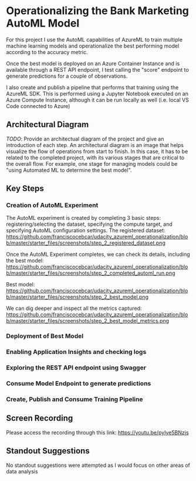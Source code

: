 # Operationalizing the Bank Marketing AutoML Model

For this project I use the AutoML capabilities of AzureML to train multiple machine learning models and operationalize the best performing model according to the accuracy metric.

Once the best model is deployed on an Azure Container Instance and is available through a REST API endpoint, I test calling the "score" endpoint to generate predictions for a couple of observations.

I also create and publish a pipeline that performs that training using the AzureML SDK. This is performed using a Jupyter Notebook executed on an Azure Compute Instance, although it can be run locally as well (i.e. local VS Code connected to Azure)

## Architectural Diagram
*TODO*: Provide an architectual diagram of the project and give an introduction of each step. An architectural diagram is an image that helps visualize the flow of operations from start to finish. In this case, it has to be related to the completed project, with its various stages that are critical to the overall flow. For example, one stage for managing models could be "using Automated ML to determine the best model". 

## Key Steps
### Creation of AutoML Experiment
The AutoML experiment is created by completing 3 basic steps: registering/selecting the dataset, specifying the compute target, and specifying AutoML configuration settings.
The registered dataset:
https://github.com/franciscocebcar/udacity_azureml_operationalization/blob/master/starter_files/screenshots/step_2_registered_dataset.png

Once the AutoML Experiment completes, we can check its details, including the best model:
https://github.com/franciscocebcar/udacity_azureml_operationalization/blob/master/starter_files/screenshots/step_2_completed_automl_run.png

Best model:
https://github.com/franciscocebcar/udacity_azureml_operationalization/blob/master/starter_files/screenshots/step_2_best_model.png

We can dig deeper and inspect all the metrics captured:
https://github.com/franciscocebcar/udacity_azureml_operationalization/blob/master/starter_files/screenshots/step_2_best_model_metrics.png

### Deployment of Best Model
### Enabling Application Insights and checking logs
### Exploring the REST API endpoint using Swagger
### Consume Model Endpoint to generate predictions
### Create, Publish and Consume Training Pipeline

## Screen Recording
Please access the recording through this link: https://youtu.be/pyIye5BNzjs

## Standout Suggestions
No standout suggestions were attempted as I would focus on other areas of data analysis
